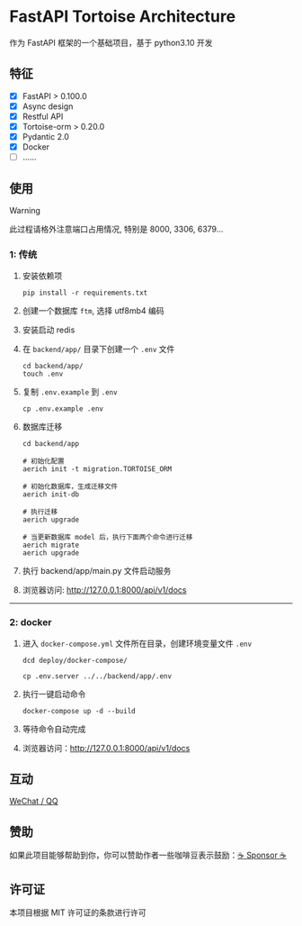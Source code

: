 # FastAPI Tortoise Architecture

作为 FastAPI 框架的一个基础项目，基于 python3.10 开发

## 特征

- [x] FastAPI > 0.100.0
- [x] Async design
- [x] Restful API
- [x] Tortoise-orm > 0.20.0
- [x] Pydantic 2.0
- [x] Docker
- [ ] ......

## 使用

> [!WARNING]
> 此过程请格外注意端口占用情况, 特别是 8000, 3306, 6379...

### 1: 传统

1. 安装依赖项

    ```shell
    pip install -r requirements.txt
    ```

2. 创建一个数据库 `ftm`, 选择 utf8mb4 编码
3. 安装启动 redis
4. 在 `backend/app/` 目录下创建一个 `.env` 文件

    ```shell
    cd backend/app/
    touch .env
    ```

5. 复制 `.env.example` 到 `.env`

   ```shell
   cp .env.example .env
   ```

6. 数据库迁移

    ```shell
    cd backend/app
    
    # 初始化配置
    aerich init -t migration.TORTOISE_ORM
    
    # 初始化数据库，生成迁移文件
    aerich init-db
   
    # 执行迁移
    aerich upgrade
   
    # 当更新数据库 model 后，执行下面两个命令进行迁移
    aerich migrate
    aerich upgrade
    ```

7. 执行 backend/app/main.py 文件启动服务
8. 浏览器访问: http://127.0.0.1:8000/api/v1/docs

---

### 2: docker

1. 进入 `docker-compose.yml` 文件所在目录，创建环境变量文件 `.env`

    ```shell
    dcd deploy/docker-compose/
   
    cp .env.server ../../backend/app/.env
    ```

2. 执行一键启动命令

    ```shell
    docker-compose up -d --build
    ```

3. 等待命令自动完成
4. 浏览器访问：http://127.0.0.1:8000/api/v1/docs

## 互动

[WeChat / QQ](https://github.com/wu-clan)

## 赞助

如果此项目能够帮助到你，你可以赞助作者一些咖啡豆表示鼓励：[:coffee: Sponsor :coffee:](https://wu-clan.github.io/sponsor/)

## 许可证

本项目根据 MIT 许可证的条款进行许可

